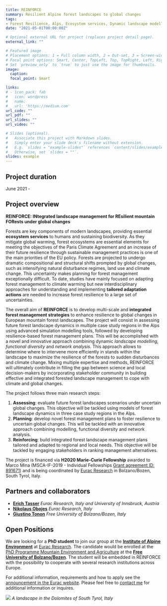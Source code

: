 ```yaml
---
title: REINFORCE
summary: Resilient Alpine forest landscapes to global changes
tags:
- Forest Resilience, Alps, Ecosystem services, Dynamic landscape modelling
date: "2021-05-01T00:00:00Z"

# Optional external URL for project (replaces project detail page).
external_link: ""

# Featured image
# Placement options: 1 = Full column width, 2 = Out-set, 3 = Screen-width
# Focal point options: Smart, Center, TopLeft, Top, TopRight, Left, Right, BottomLeft, Bottom, BottomRight
# Set `preview_only` to `true` to just use the image for thumbnails.
image:
  caption:
  focal_point: Smart

links:
# - icon_pack: fab
#   icon: wordpress
#   name: 
#   url: 'https://medium.com'
url_code: ""
url_pdf: ""
url_slides: ""
url_video: ""

# Slides (optional).
#   Associate this project with Markdown slides.
#   Simply enter your slide deck's filename without extension.
#   E.g. `slides = "example-slides"` references `content/slides/example-slides.md`.
#   Otherwise, set `slides = ""`.
slides: example
---
```


## Project duration
June 2021 - 


## Project overview
**REINFORCE: INtegrated landscape management for REsilient mountain FORests under global changes**

Forests are key components of modern landscapes, providing essential **ecosystem services** to humans and sustaining biodiversity. As they mitigate global warming, forest ecosystems are essential elements for meeting the objectives of the Paris Climate Agreement and an increase of their future resilience through sustainable management practices is one of the main priorities of the EU policy. Forests are projected to undergo dramatic compositional and structural shifts prompted by global changes, such as intensifying natural disturbance regimes, land use and climate change. This uncertainty makes planning for forest management exceptionally difficult. To date, studies have mainly focused on adapting forest management to climate warming but new interdisciplinary approaches for understanding and implementing **tailored adaptation actions** are needed to increase forest resilience to a large set of uncertainties. 

The overall aim of **REINFORCE** is to develop multi-scale and **integrated forest management strategies** to enhance resilience to global changes in European mountain forest landscapes. The project will consist in assessing future forest landscape dynamics in multiple case study regions in the Alps using advanced simulation modelling tools, followed by developing resilience-based forest management plans. This will be accomplished with a novel and innovative approach combining dynamic *landscape modelling*, *functional diversity* and *network analysis*. This approach allows to determine where to intervene more efficiently in stands within the landscape to maximize the resilience of the forests to sudden disturbances and climate change. Mixing multiple expertise and methods, REINFORCE will ultimately contribute in filling the gap between science and local decision-makers by incorporating stakeholder community in building effective and integrated forested landscape management to cope with climate and global changes.


The project follows three main research steps:
 1. **Assessing**: evaluate future forest landscapes scenarios under uncertain global changes. This objective will be tackled using models of forest landscape dynamics in three case study regions in the Alps.
 2. **Planning**: develop novel forest management plans to foster resilience to uncertain global changes. This will be tackled with an innovative approach combining modelling, functional diversity and network analysis.
 3. **Reinforcing**: build integrated forest landscape management plans tailored and adapted to regional and local needs. This objective will be tackled by engaging stakeholders in ranking management alternatives.



The project is financed via **H2020 Marie-Curie Fellowship** awarded to Marco Mina (MSCA-IF-2019 - Individual Fellowships [Grant agreement ID: 891671](https://cordis.europa.eu/project/id/891671)) and is being coordinated by [Eurac Research](https://www.eurac.edu/en/pages/default.aspx) in Bolzano/Bozen, South Tyrol, Italy. 

## Partners and collaborators

 - [**Erich Tasser**](https://www.eurac.edu/en/research/mountains/alpenv/staff/Pages/staffdetails.aspx?persId=38) *Eurac Research, Italy and University of Innsbruck, Austria* 
 - [**Nikolaus Obojes**](https://www.eurac.edu/en/research/mountains/alpenv/staff/Pages/staffdetails.aspx?persId=19963) *Eurac Research, Italy*
 - [**Giustino Tonon**](https://www.unibz.it/it/faculties/sciencetechnology/academic-staff/person/21255-giustino-tonon) *Free University of Bolzano/Bozen, Italy*


## Open Positions 

We are looking for a **PhD student** to join our group at the [**Institute of Alpine Environment**](https://www.eurac.edu/en/research/mountains/alpenv/Pages/default.aspx) at [Eurac Research](https://www.eurac.edu/). The candidate would be enrolled at the [PhD Programme Mountain Environment and Agriculture](https://www.unibz.it/en/faculties/sciencetechnology/phd-mountain-environment-agriculture/) at the [**Free University of Bolzano/Bozen**](https://www.unibz.it/). The student will be embedded in REINFORCE with the possibility to cooperate with several research institutions across Europe. 

For additional information, requirements and how to apply see the [announcement in the Eurac website](https://www.eurac.edu/en/aboutus/Jobs/Pages/PhD-student-in-Modelling,-management,-and-resilience-of-future-Alpine-forest-landscapes19052021.aspx). Please feel free to [contact me](https://www.marco-mina.com/#contact) for additional information or inquires. 

![](/img/southtyrol.png)
*A landscape in the Dolomites of South Tyrol, Italy*


